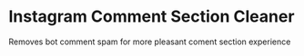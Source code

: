 # Instagram Comment Section Cleaner
 Removes bot comment spam for more pleasant coment section experience
